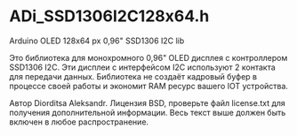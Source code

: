 # ADi_SSD1306I2C128x64.h
Arduino OLED 128x64 px 0,96" SSD1306 I2C lib

Это библиотека для монохромного 0,96" OLED дисплея с контроллером SSD1306 I2C.
Эти дисплеи с интерфейсом I2C используют 2 контакта для передачи данных.
Библиотека не создаёт кадровый буфер в процессе своей работы и экономит RAM ресурс вашего IOT устройства.

Автор Diorditsa Aleksandr. Лицензия BSD, проверьте файл license.txt для получения дополнительной информации. Весь текст выше должен быть включен в любое распространение.
